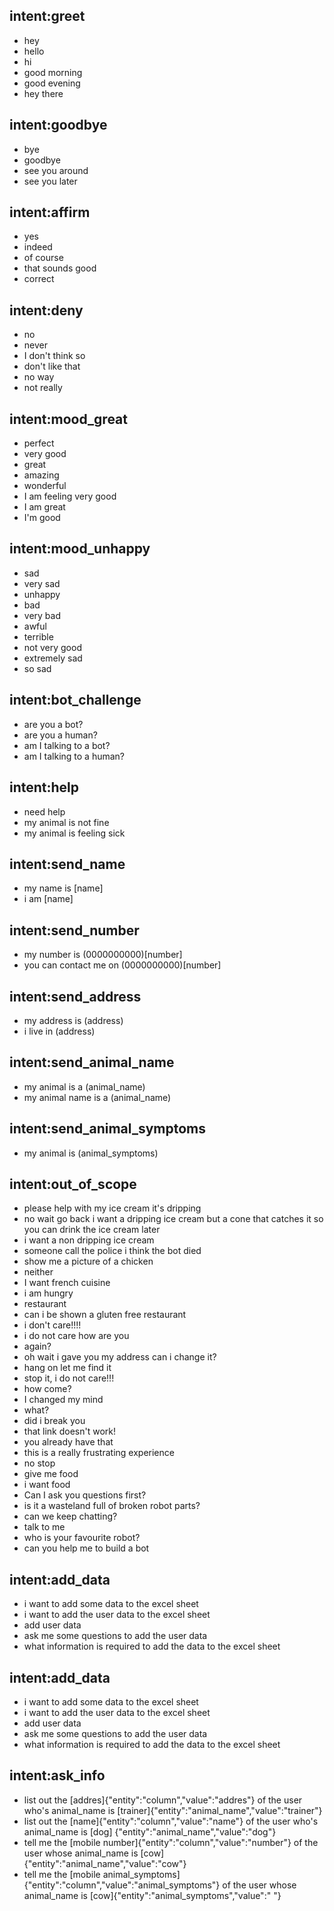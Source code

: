 ## intent:greet
- hey
- hello
- hi
- good morning
- good evening
- hey there

## intent:goodbye
- bye
- goodbye
- see you around
- see you later

## intent:affirm
- yes
- indeed
- of course
- that sounds good
- correct

## intent:deny
- no
- never
- I don't think so
- don't like that
- no way
- not really

## intent:mood_great
- perfect
- very good
- great
- amazing
- wonderful
- I am feeling very good
- I am great
- I'm good

## intent:mood_unhappy
- sad
- very sad
- unhappy
- bad
- very bad
- awful
- terrible
- not very good
- extremely sad
- so sad

## intent:bot_challenge
- are you a bot?
- are you a human?
- am I talking to a bot?
- am I talking to a human?

## intent:help
- need help
- my animal is not fine
- my animal is feeling sick

## intent:send_name
- my name is [name]
- i am [name]

## intent:send_number
- my number is (0000000000)[number]
- you can contact me on (0000000000)[number]

## intent:send_address
- my address is (address)
- i live in (address)

## intent:send_animal_name
- my animal is a (animal_name)
- my animal name is a (animal_name)

## intent:send_animal_symptoms
- my animal is (animal_symptoms)

## intent:out_of_scope
- please help with my ice cream it's dripping
- no wait go back i want a dripping ice cream but a cone that catches it so you can drink the ice cream later
- i want a non dripping ice cream
- someone call the police i think the bot died
- show me a picture of a chicken
- neither
- I want french cuisine
- i am hungry
- restaurant
- can i be shown a gluten free restaurant
- i don't care!!!!
- i do not care how are you
- again?
- oh wait i gave you my  address can i change it?
- hang on let me find it
- stop it, i do not care!!!
- how come?
- I changed my mind
- what?
- did i break you
- that link doesn't work!
- you already have that
- this is a really frustrating experience
- no stop
- give me food
- i want food
- Can I ask you questions first?
- is it a wasteland full of broken robot parts?
- can we keep chatting?
- talk to me
- who is your favourite robot?
- can you help me to build a bot

## intent:add_data
- i want to add some data to the excel sheet
- i want to add the user data to the excel sheet
- add user data
- ask me some questions to add the user data
- what information is required to add the data to the excel sheet

## intent:add_data
- i want to add some data to the excel sheet
- i want to add the user data to the excel sheet
- add user data
- ask me some questions to add the user data
- what information is required to add the data to the excel sheet

## intent:ask_info
- list out the [addres]{"entity":"column","value":"addres"} of the user who's animal_name is [trainer]{"entity":"animal_name","value":"trainer"}
- list out the [name]{"entity":"column","value":"name"} of the user who's animal_name is [dog]
{"entity":"animal_name","value":"dog"}
- tell me the [mobile number]{"entity":"column","value":"number"} of the user whose animal_name is [cow]{"entity":"animal_name","value":"cow"}
- tell me the [mobile animal_symptoms]{"entity":"column","value":"animal_symptoms"} of the user whose animal_name is [cow]{"entity":"animal_symptoms","value":" "}
